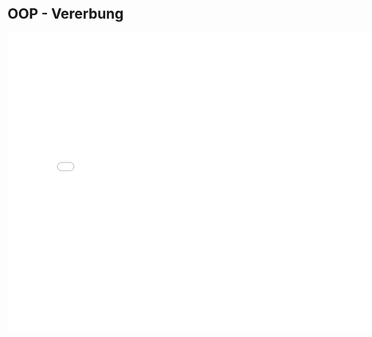 # OOP - Vererbung
<p>
<iframe src="../_static/pdfs/t03_vererbung.pdf" width="800" height="600" style="border: none;"></iframe>
</p>